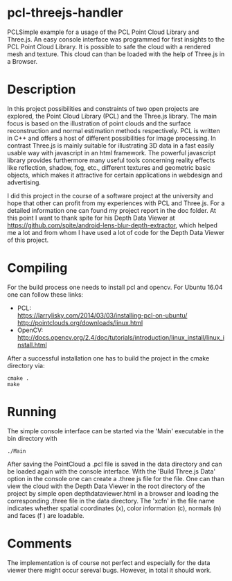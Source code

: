 # pcl-threejs-handler

PCLSimple example for a usage of the PCL Point Cloud Library and Three.js. An easy console interface was programmed for first insights to the PCL Point Cloud Library. It is possible to safe the cloud with a rendered mesh and texture. This cloud can than be loaded with the help of Three.js in a Browser.

# Description

In this project possibilities and constraints of two open projects are explored, the Point Cloud Library (PCL) and the Three.js library. The main focus is based on the illustration of point clouds and the surface reconstruction and normal estimation methods respectively. PCL is written in C++ and offers a host of different possibilities for image processing. In contrast Three.js is mainly suitable for illustrating 3D data in a fast easily usable way with javascript in an html framework. The powerful javascript library provides furthermore many useful tools concerning reality effects like reflection, shadow, fog, etc.,
different textures and geometric basic objects, which makes it attractive for certain applications in webdesign and advertising.

I did this project in the course of a software project at the university and hope that other can profit from my experiences with PCL and Three.js. For a detailed information one can found my project report in the doc folder. At this point I want to thank spite for his Depth Data Viewer at https://github.com/spite/android-lens-blur-depth-extractor, which helped me a lot and from whom I have used a lot of code for the Depth Data Viewer of this project.

# Compiling

For the build process one needs to install pcl and opencv. For Ubuntu 16.04 one can follow these links:

  - PCL:    
      https://larrylisky.com/2014/03/03/installing-pcl-on-ubuntu/    
      http://pointclouds.org/downloads/linux.html
  - OpenCV:    
      http://docs.opencv.org/2.4/doc/tutorials/introduction/linux_install/linux_install.html

After a successful installation one has to build the project in the cmake directory via:    

    cmake .    
    make

# Running

The simple console interface can be started via the 'Main' executable in the bin directory with   

    ./Main

After saving the PointCloud a .pcl file is saved in the data directory and can be loaded again with the console interface. With the 'Build Three.js Data' option in the console one can create a .three js file for the file. One can than view the cloud with the Depth Data Viewer in the root directory of the project by simple open depthdataviewer.html in a browser and loading the corresponding .three file in the data directory. The 'xcfn' in the file name indicates whether spatial coordinates (x), color information (c), normals (n) and faces (f ) are loadable.

# Comments

The implementation is of course not perfect and especially for the data viewer there might occur sereval bugs. However, in total it should work.

